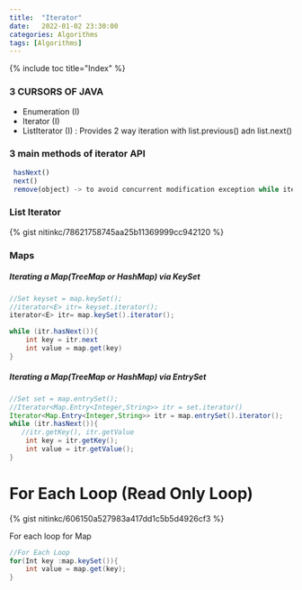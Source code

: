 ```yaml
---
title:  "Iterator"
date:   2022-01-02 23:30:00
categories: Algorithms
tags: [Algorithms]
---
```

{% include toc title="Index" %}

### 3 CURSORS OF JAVA 
* Enumeration (I)
* Iterator (I)
* ListIterator (I) : Provides 2 way iteration with list.previous() adn list.next()

### 3 main methods of iterator API
```js
 hasNext()
 next()
 remove(object) -> to avoid concurrent modification exception while iterating
 ```

### List Iterator

{% gist nitinkc/78621758745aa25b11369999cc942120 %}


### Maps

##### Iterating a Map(TreeMap or HashMap) via KeySet

```java
//Set keyset = map.keySet();
//iterator<E> itr= keyset.iterator();
iterator<E> itr= map.keySet().iterator();

while (itr.hasNext()){
	int key = itr.next
	int value = map.get(key)
}
```

##### Iterating a Map(TreeMap or HashMap) via EntrySet

```java
//Set set = map.entrySet();
//Iterator<Map.Entry<Integer,String>> itr = set.iterator()
Iterator<Map.Entry<Integer,String>> itr = map.entrySet().iterator();
while (itr.hasNext()){
   //itr.getKey(), itr.getValue
	int key = itr.getKey();
	int value = itr.getValue();
}
```

# For Each Loop (Read Only Loop)
{% gist nitinkc/606150a527983a417dd1c5b5d4926cf3 %}

For each loop for Map
```java
//For Each Loop
for(Int key :map.keySet()){
	int value = map.get(key);
}
```